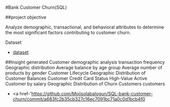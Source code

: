 #Bank Customer Churn(SQL) 

##project objective

Analyze demographic, transactional, and behavioral attributes to determine the most significant factors contributing to customer churn.

Dataset

- <a href='https://github.com/Mojisolabalogun/SQL-bank-customer-churn/commit/a683fc2b35cb327c16ec7091bc71a0c0d1bcb4f0'>dataset<a/>

##Insight generated
	 Customer demographic analysis
	transaction frequency
	Geographic distribution
	Average balance by age group
 	Average number of products by gender
	Customer Lifecycle
	Geographic Distribution of Customer Balances
 	Customer Credit Card Status
 	High-Value Active Customer by salary
	Geographic Distribution of Churn Customers customers
- <a href-'https://github.com/Mojisolabalogun/SQL-bank-customer-churn/commit/a683fc2b35cb327c16ec7091bc71a0c0d1bcb4f0

